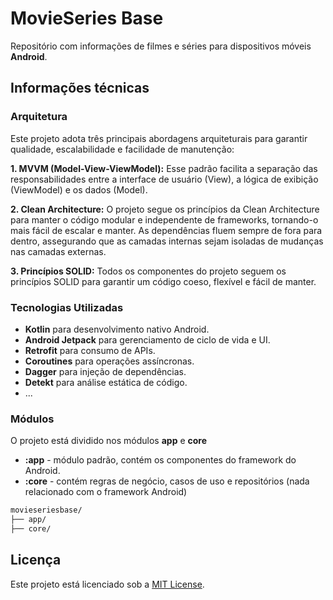 # MovieSeries Base
Repositório com informações de filmes e séries para dispositivos móveis **Android**.

## Informações técnicas

### Arquitetura
Este projeto adota três principais abordagens arquiteturais para garantir qualidade, escalabilidade e facilidade de manutenção:

**1. MVVM (Model-View-ViewModel):** Esse padrão facilita a separação das responsabilidades entre a interface de usuário (View), a lógica de exibição (ViewModel) e os dados (Model).

**2. Clean Architecture:** O projeto segue os princípios da Clean Architecture para manter o código modular e independente de frameworks, tornando-o mais fácil de escalar e manter. As dependências fluem sempre de fora para dentro, assegurando que as camadas internas sejam isoladas de mudanças nas camadas externas.

**3. Princípios SOLID:** Todos os componentes do projeto seguem os princípios SOLID para garantir um código coeso, flexível e fácil de manter.

### Tecnologias Utilizadas
- **Kotlin** para desenvolvimento nativo Android.
- **Android Jetpack** para gerenciamento de ciclo de vida e UI.
- **Retrofit** para consumo de APIs.
- **Coroutines** para operações assíncronas.
- **Dagger** para injeção de dependências.
- **Detekt** para análise estática de código.
- ...

### Módulos
O projeto está dividido nos módulos **app** e **core**

- **:app** - módulo padrão, contém os componentes do framework do Android.
- **:core** - contém regras de negócio, casos de uso e repositórios (nada relacionado com o framework Android)

```css
movieseriesbase/
├── app/
├── core/
```

## Licença
Este projeto está licenciado sob a [MIT License](LICENSE).
